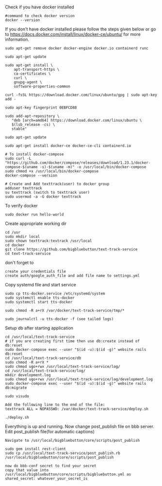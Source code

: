 Check if you have docker installed
```
#command to check docker version
docker --version
```

If you don't have docker installed please follow the steps given below or go to https://docs.docker.com/install/linux/docker-ce/ubuntu/ for more information.
```
sudo apt-get remove docker docker-engine docker.io containerd runc

sudo apt-get update

sudo apt-get install \
    apt-transport-https \
    ca-certificates \
    curl \
    gnupg-agent \
    software-properties-common

curl -fsSL https://download.docker.com/linux/ubuntu/gpg | sudo apt-key add -

sudo apt-key fingerprint 0EBFCD88

sudo add-apt-repository \
   "deb [arch=amd64] https://download.docker.com/linux/ubuntu \
   $(lsb_release -cs) \
   stable"

sudo apt-get update

sudo apt-get install docker-ce docker-ce-cli containerd.io   

# To install docker-compose
sudo curl -L "https://github.com/docker/compose/releases/download/1.23.1/docker-compose-$(uname -s)-$(uname -m)" -o /usr/local/bin/docker-compose
sudo chmod +x /usr/local/bin/docker-compose
docker-compose --version

# Create and Add texttrack(user) to docker group
adduser texttrack
su texttrack (switch to texttrack user)
sudo usermod -a -G docker texttrack
```

To verify docker
```
sudo docker run hello-world
```

Create appropriate working dir
```
cd /usr
sudo mkdir local
sudo chown texttrack:textrack /usr/local
cd docker
git clone https://github.com/bigbluebutton/text-track-service
cd text-track-service
```

don't forget to
```
create your credentials file
create auth/google_auth_file and add file name to settings.yml
```

Copy systemd file and start service
```
sudo cp tts-docker.service /etc/systemd/system
sudo systemctl enable tts-docker
sudo systemctl start tts-docker

sudo chmod -R a+rX /var/docker/text-track-service/tmp/*

sudo journalctl -u tts-docker -f (see tailed logs)
```

Setup db after starting application

```
cd /usr/local/text-track-service
# if you are creating first time then use db:create instead of db:reset
sudo docker-compose exec --user "$(id -u):$(id -g)" website rails db:reset
cd /usr/local/text-track-service/db
sudo chmod -R a+rX *
sudo chmod ugo+rwx /usr/local/text-track-service/log/
cd /usr/local/text-track-service/log/
mkdir development.log
sudo chmod ugo+rwx /usr/local/text-track-service/log/development.log
sudo docker-compose exec --user "$(id -u):$(id -g)" website rails db:migrate

sudo visudo

Add the following line to the end of the file:
texttrack ALL = NOPASSWD: /var/docker/text-track-service/deploy.sh

./deploy.sh

```



Everything is up and running. Now change post_publish file on bbb server. 
Edit post_publish file(for automatic captions)
```
Navigate to /usr/local/bigbluebutton/core/scripts/post_publish 

sudo gem install rest-client
sudo cp /usr/local/text-track-service/post_publish.rb /usr/local/bigbluebutton/core/scripts/post_publish

now do bbb-conf secret to find your secret
copy that value into /usr/local/bigbluebutton/core/scripts/bigbluebutton.yml as shared_secret: whatever_your_secret_is
```

